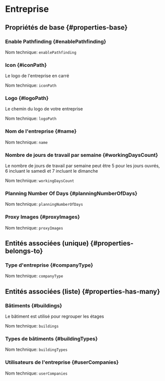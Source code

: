 # Entreprise
<!--- THIS FILE IS GENERATED PLEASE DO NOT EDIT IT DIRECTLY --->



## Propriétés de base {#properties-base} ##

### Enable Pathfinding {#enablePathfinding}



Nom technique: ```enablePathfinding```

### Icon {#iconPath}

Le logo de l'entreprise en carré

Nom technique: ```iconPath```

### Logo {#logoPath}

Le chemin du logo de votre entreprise

Nom technique: ```logoPath```

### Nom de l'entreprise {#name}



Nom technique: ```name```

### Nombre de jours de travail par semaine {#workingDaysCount}

Le nombre de jours de travail par semaine peut être 5 pour les jours ouvrés, 6 incluant le samedi et 7 incluant le dimanche

Nom technique: ```workingDaysCount```

### Planning Number Of Days {#planningNumberOfDays}



Nom technique: ```planningNumberOfDays```

### Proxy Images {#proxyImages}



Nom technique: ```proxyImages```


## Entités associées (unique) {#properties-belongs-to} ##

### Type d'entreprise {#companyType}



Nom technique: ```companyType```


## Entités associées (liste) {#properties-has-many} ##

### Bâtiments {#buildings}

Le bâtiment est utilisé pour regrouper les étages

Nom technique: ```buildings```

### Types de bâtiments {#buildingTypes}



Nom technique: ```buildingTypes```

### Utilisateurs de l'entreprise {#userCompanies}



Nom technique: ```userCompanies```




